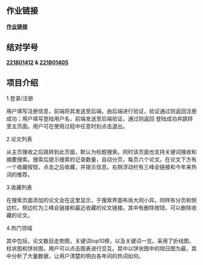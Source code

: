 ## 作业链接

**[作业链接](https://www.cnblogs.com/lauhiukwan/p/se_jdzy2.html)**



## 结对学号

**[221801412](https://www.cnblogs.com/lauhiukwan/) & [221801405](https://www.cnblogs.com/blogofpzy/)**



## 项目介绍

1.登录/注册

用户填写注册信息，前端将其发送至后端，由后端进行验证，验证通过则返回注册成功；用户填写登陆用户名，前端发送至后端验证，通过则返回 登陆成功并跳转至主页面。用户可在使用过程中任意时刻点击退出。

2.论文列表

从主页搜收之后跳转到此页面，默认为标题搜索。同时该页面也支持关键词搜收和摘要搜索。搜索后提示搜索的记录数量，自动分页，每页六个论文。在论文下方有一个收藏按钮，点击之后收藏，并提示信息。右侧浮动栏有三峰会链接和今年来热词的推荐。

3.收藏列表

在搜索页面添加的论文会在这里显示，于搜索界面布局大同小异。同样有分页和侧边栏。侧边栏为三峰会链接和最近收藏的论文链接。其中有删除按钮，可以删除收藏的论文。

4.热门领域

其中包括，论文数目走势图，关键词top10榜，以及关键词一览。采用了折线图，柱状图和饼状图，用户可以点击图表进行交互。其中以饼状图中的旭日图为最，其中分析了大量数据，让用户清楚的明白各年间的热词如何。

